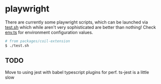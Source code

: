 # playwright

There are currently some playwright scripts, which can be launched via [test.sh](../test.sh) which while aren't very sophisticated are better than nothing!
Check [env.ts](../coil-playwright-utils/src/lib/env.ts) for environment configuration values.

```bash
# from packages/coil-extension
$ ./test.sh
```

## TODO

Move to using jest with babel typescript plugins for perf. ts-jest is a little slow
